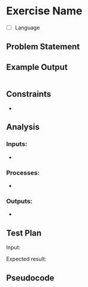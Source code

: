 # Exercise Name

 * [ ] Language


## Problem Statement



## Example Output

```
```


## Constraints

 * 


## Analysis


### Inputs: 

 * 


### Processes:

 *


### Outputs:

 *


## Test Plan

Input:

Expected result:


## Pseudocode

```
```
